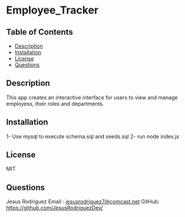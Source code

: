 # Employee_Tracker

## Table of Contents
- [Description](#description)
- [Installation](#installation)
- [License](#license)
- [Questions](#questions)

## Description
This app creates an interactive interface for users to view and manage employess, their roles and departments.

## Installation
1- Use mysql to execute schema.sql and seeds.sql
2- run node index.js
## License
MIT

## Questions
Jesus Rodriguez
Email : jesusrodriguez7@comcast.net 
GitHub: https://github.com/JesusRodriguezDev/
